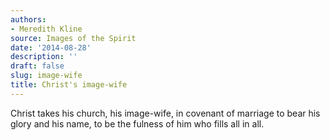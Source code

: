 ```yaml
---
authors:
- Meredith Kline
source: Images of the Spirit
date: '2014-08-28'
description: ''
draft: false
slug: image-wife
title: Christ's image-wife
---
```

Christ takes his church, his image-wife, in covenant of marriage to bear his glory and his name, to be the fulness of him who fills all in all.



